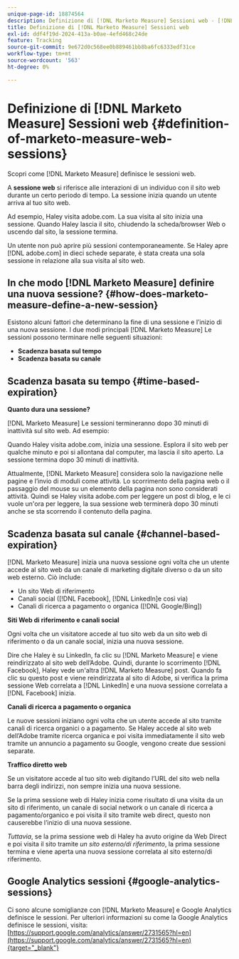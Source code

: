 ```yaml
---
unique-page-id: 18874564
description: Definizione di [!DNL Marketo Measure] Sessioni web - [!DNL Marketo Measure]
title: Definizione di [!DNL Marketo Measure] Sessioni web
exl-id: ddf4f19d-2024-413a-b0ae-4efd468c24de
feature: Tracking
source-git-commit: 9e672d0c568ee0b889461bb8ba6fc6333edf31ce
workflow-type: tm+mt
source-wordcount: '563'
ht-degree: 0%

---
```


# Definizione di [!DNL Marketo Measure] Sessioni web {#definition-of-marketo-measure-web-sessions}

Scopri come [!DNL Marketo Measure] definisce le sessioni web.

A **sessione web** si riferisce alle interazioni di un individuo con il sito web durante un certo periodo di tempo. La sessione inizia quando un utente arriva al tuo sito web.

Ad esempio, Haley visita adobe.com. La sua visita al sito inizia una sessione. Quando Haley lascia il sito, chiudendo la scheda/browser Web o uscendo dal sito, la sessione termina.

Un utente non può aprire più sessioni contemporaneamente. Se Haley apre [!DNL adobe.com] in dieci schede separate, è stata creata una sola sessione in relazione alla sua visita al sito web.

## In che modo [!DNL Marketo Measure] definire una nuova sessione? {#how-does-marketo-measure-define-a-new-session}

Esistono alcuni fattori che determinano la fine di una sessione e l’inizio di una nuova sessione. I due modi principali [!DNL Marketo Measure] Le sessioni possono terminare nelle seguenti situazioni:

* **Scadenza basata sul tempo**
* **Scadenza basata su canale**

## Scadenza basata su tempo {#time-based-expiration}

**Quanto dura una sessione?**

[!DNL Marketo Measure] Le sessioni termineranno dopo 30 minuti di inattività sul sito web. Ad esempio:

Quando Haley visita adobe.com, inizia una sessione. Esplora il sito web per qualche minuto e poi si allontana dal computer, ma lascia il sito aperto. La sessione termina dopo 30 minuti di inattività.

Attualmente, [!DNL Marketo Measure] considera solo la navigazione nelle pagine e l’invio di moduli come attività. Lo scorrimento della pagina web o il passaggio del mouse su un elemento della pagina non sono considerati attività. Quindi se Haley visita adobe.com per leggere un post di blog, e le ci vuole un&#39;ora per leggere, la sua sessione web terminerà dopo 30 minuti anche se sta scorrendo il contenuto della pagina.

## Scadenza basata sul canale {#channel-based-expiration}

[!DNL Marketo Measure] inizia una nuova sessione ogni volta che un utente accede al sito web da un canale di marketing digitale diverso o da un sito web esterno. Ciò include:

* Un sito Web di riferimento
* Canali social ([!DNL Facebook], [!DNL LinkedIn]e così via)
* Canali di ricerca a pagamento o organica ([!DNL Google/Bing])

**Siti Web di riferimento e canali social**

Ogni volta che un visitatore accede al tuo sito web da un sito web di riferimento o da un canale social, inizia una nuova sessione.

Dire che Haley è su LinkedIn, fa clic su [!DNL Marketo Measure] e viene reindirizzato al sito web dell’Adobe. Quindi, durante lo scorrimento [!DNL Facebook], Haley vede un&#39;altra [!DNL Marketo Measure] post. Quando fa clic su questo post e viene reindirizzata al sito di Adobe, si verifica la prima sessione Web correlata a [!DNL LinkedIn] e una nuova sessione correlata a [!DNL Facebook] inizia.

**Canali di ricerca a pagamento o organica**

Le nuove sessioni iniziano ogni volta che un utente accede al sito tramite canali di ricerca organici o a pagamento. Se Haley accede al sito web dell’Adobe tramite ricerca organica e poi visita immediatamente il sito web tramite un annuncio a pagamento su Google, vengono create due sessioni separate.

**Traffico diretto web**

Se un visitatore accede al tuo sito web digitando l’URL del sito web nella barra degli indirizzi, non sempre inizia una nuova sessione.

Se la prima sessione web di Haley inizia come risultato di una visita da un sito di riferimento, un canale di social network o un canale di ricerca a pagamento/organico e poi visita il sito tramite web direct, questo non causerebbe l’inizio di una nuova sessione.

_Tuttavia_, se la prima sessione web di Haley ha avuto origine da Web Direct e poi visita il sito tramite _un sito esterno/di riferimento_, la prima sessione termina e viene aperta una nuova sessione correlata al sito esterno/di riferimento.

## Google Analytics sessioni {#google-analytics-sessions}

Ci sono alcune somiglianze con [!DNL Marketo Measure] e Google Analytics definisce le sessioni. Per ulteriori informazioni su come la Google Analytics definisce le sessioni, visita: [https://support.google.com/analytics/answer/2731565?hl=en](https://support.google.com/analytics/answer/2731565?hl=en){target="_blank"}

